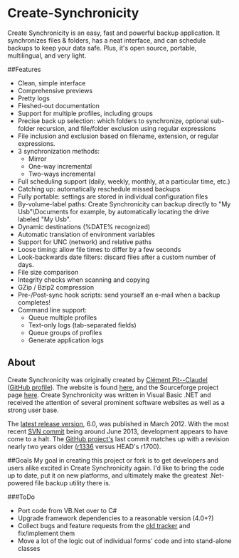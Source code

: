 # Create-Synchronicity
Create Synchronicity is an easy, fast and powerful backup application. It synchronizes files & folders, has a neat interface, and can schedule backups to keep your data safe. Plus, it's open source, portable, multilingual, and very light.

##Features
- Clean, simple interface
- Comprehensive previews
- Pretty logs
- Fleshed-out documentation
- Support for multiple profiles, including groups
- Precise back up selection: which folders to synchronize, optional sub-folder recursion, and file/folder exclusion using regular expressions
- File inclusion and exclusion based on filename, extension, or regular expressions.
- 3 synchronization methods:
  - Mirror
  - One-way incremental
  - Two-ways incremental
- Full scheduling support (daily, weekly, monthly, at a particular time, etc.)
- Catching up: automatically reschedule missed backups
- Fully portable: settings are stored in individual configuration files
- By-volume-label paths: Create Synchronicity can backup directly to "My Usb"\Documents for example, by automatically locating the drive labeled "My Usb".
- Dynamic destinations (%DATE% recognized)
- Automatic translation of environment variables
- Support for UNC (network) and relative paths
- Loose timing: allow file times to differ by a few seconds
- Look-backwards date filters: discard files after a custom number of days.
- File size comparison
- Integrity checks when scanning and copying
- GZip / Bzip2 compression
- Pre-/Post-sync hook scripts: send yourself an e-mail when a backup completes!
- Command line support:
  - Queue multiple profiles
  - Text-only logs (tab-separated fields)
  - Queue groups of profiles
  - Generate application logs

## About
Create Synchronicity was originally created by [Clément Pit--Claudel](http://pit-claudel.fr/clement/) ([GitHub profile](https://github.com/createsoftware)). The website is found [here](http://synchronicity.sourceforge.net/), and the Sourceforge project page [here](https://sourceforge.net/projects/synchronicity/). Create Synchronicity was written in Visual Basic .NET and received the attention of several prominent software websites as well as a strong user base.

The [latest release version](http://synchronicity.sourceforge.net/latest.html), 6.0, was published in March 2012. With the most recent [SVN commit](https://sourceforge.net/p/synchronicity/code/HEAD/tree/) being around June 2013, development appears to have come to a halt. The [GitHub project's](https://github.com/createsoftware/Create-Synchronicity) last commit matches up with a revision nearly two years older ([r1336](https://sourceforge.net/p/synchronicity/code/1336/tree/) versus HEAD's r1700).

##Goals
My goal in creating this project or fork is to get developers and users alike excited in Create Synchronicity again. I'd like to bring the code up to date, put it on new platforms, and ultimately make the greatest .Net-powered file backup utility there is.

###ToDo
- Port code from VB.Net over to C#
- Upgrade framework dependencies to a reasonable version (4.0+?)
- Collect bugs and feature requests from the [old tracker](https://sourceforge.net/p/synchronicity/_list/tickets) and fix/implement them
- Move a lot of the logic out of individual forms' code and into stand-alone classes
